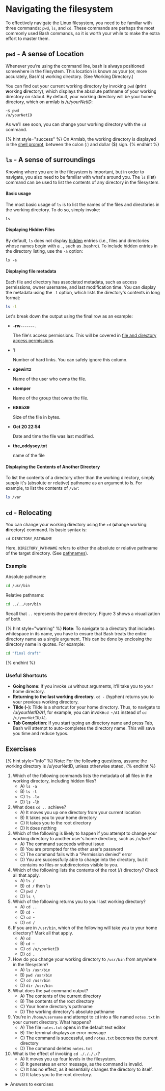 # Navigating the filesystem

To effectively navigate the Linux filesystem, you need to be familiar with three commands: `pwd`, `ls`, and `cd`. These commands are perhaps the most commonly used Bash commands, so it is worth your while to make the extra effort to master them.

## **`pwd` - A sense of Location**

Whenever you're using the command line, bash is always positioned somewhere in the filesystem. This location is known as your (or, more accurately, Bash's) working directory. (See Working Directory.)

You can find out your current working directory by invoking `pwd` (**p**rint **w**orking **d**irectory), which displays the absolute pathname of your working directory on stdout. By default, your working directory will be your home directory, which on armlab is _/u/yourNetID_:

```
~$ pwd
/u/yourNetID
```

As we'll see soon, you can change your working directory with the `cd` command.

{% hint style="success" %}
On Armlab, the working directory is displayed in the [shell prompt](../warm-up-commands.md#shell-prompt), between the colon (:) and dollar ($) sign.&#x20;
{% endhint %}

## **`ls` - A sense of surroundings**

Knowing where you are in the filesystem is important, but in order to navigate, you also need to be familiar with what's around you. The `ls` (**l**i**s**t) command can be used to list the contents of any directory in the filesystem. &#x20;

#### Basic usage

The most basic usage of `ls` is to list the names of the files and directories in the working directory. To do so, simply invoke:

```
ls
```

#### Displaying Hidden Files

By default, `ls` does not display [hidden](../filesystem/notable-directories.md#hidden-files-directories) entries (i.e., files and directories whose names begin with a `.`, such as .bashrc). To include hidden entries in the directory listing, use the `-a` option:

```
ls -a
```

#### Displaying file metadata

Each file and directory has associated metadata, such as access permissions, owner username, and last modification time. You can display the metadata using the `-l` option, which lists the directory's contents in long format:

```bash
ls -l
```

Let's break down the output using the final row as an example:&#x20;

*   **-rw-------.**&#x20;

    The file's access permissions. This will be covered in [file and directory access permissions](../file-and-directory-access-permissions.md).&#x20;
*   **1**

    Number of hard links. You can safely ignore this column.&#x20;
*   **sgewirtz**&#x20;

    Name of the user who owns the file.&#x20;
*   **utemper**&#x20;

    Name of the group that owns the file.&#x20;
*   **686539**

    Size of the file in bytes.&#x20;
*   **Oct 20 22:54**

    Date and time the file was last modified.&#x20;
*   **the\_oddysey.txt**

    &#x20;   name of the file

#### Displaying the Contents of Another Directory

To list the contents of a directory other than the working directory, simply supply it's (absolute or relative) pathname as an argument to ls. For example, to list the contents of `/var`:

```bash
ls /var
```

## **`cd` - Relocating**

You can change your working directory using the `cd` (**c**hange working **d**irectory) command. Its basic syntax is:

```
cd DIRECTORY_PATHNAME
```

Here, `DIRECTORY_PATHNAME` refers to either the absolute or relative pathname of the target directory. (See [pathnames](../filesystem/pathnames.md)).&#x20;

### Example&#x20;

Absolute pathname:

```bash
cd /usr/bin
```

Relative pathname:

```bash
cd ../../usr/bin
```

Recall that `..` represents the parent directory. Figure 3 shows a visualization of both.

{% hint style="warning" %}
**Note:** To navigate to a directory that includes whitespace in its name, you have to ensure that Bash treats the entire directory name as a single argument. This can be done by enclosing the directory name in quotes. For example:

```bash
cd "final draft"
```
{% endhint %}

### **Useful Shortcuts**

* **Going home**: If you invoke `cd` without arguments, it'll take you to your home directory.&#x20;
* **Returning to the last working directory**. `cd -` (hyphen) returns you to your previous working directory.&#x20;
* **Tilde (`~`):** Tilde is a shortcut for your home directory. Thus, to navigate to _/u/yourNetID/A1_, for example, you can invoke`cd ~/A1` instead of `cd /u/yourNetID/A1`.
* **Tab Completion**: If you start typing an directory name and press Tab, Bash will attempt to auto-completes the directory name. This will save you time and reduce typos.

## Exercises

{% hint style="info" %}
Note: For the following questions, assume the working directory is /u/yourNetID, unless otherwise stated,&#x20;
{% endhint %}

1. Which of the following commands lists the metadata of all files in the working directory, including hidden files?
   * A) `ls -a`
   * B) `ls -l`
   * C) `ls -la`
   * D) `ls -lh`
2. What does `cd ..` achieve?
   * A) It moves you up one directory from your current location
   * B) It takes you to your home directory
   * C) It takes you to the root directory
   * D) It does nothing
3. Which of the following is likely to happen if you attempt to change your working directory to another user's home directory, such as `/u/bwk`?
   * A) The command succeeds without issue
   * B) You are prompted for the other user's password
   * C) The command fails with a "Permission denied" error
   * D) You are successfully able to change into the directory, but it contains no files or subdirectories visible to you.
4. Which of the following lists the contents of the root (/) directory? Check all that apply.
   * A) `ls /`
   * B) `cd /` then `ls`
   * C) `pwd /`
   * D) `ls \`
5. Which of the following returns you to your last working directory?
   * A) `cd ..`
   * B) `cd -`
   * C) `cd ~`
   * D) `cd /`
6. If you are in `/usr/bin`, which of the following will take you to your home directory? Mark all that apply.
   * A) `cd`
   * B) `cd ~`
   * C) `cd /u/yourNetID`
   * D) `cd .`
7. How do you change your working directory to `/usr/bin` from anywhere in the filesystem?
   * A) `ls /usr/bin`
   * B) `pwd /usr/bin`
   * C) `cd /usr/bin`
   * D) `dir /usr/bin`
8. What does the `pwd` command output?
   * A) The contents of the current directory
   * B) The contents of the root directory
   * C) Your home directory's pathname
   * D) The working directory's absolute pathname
9. You're in `/home/username` and attempt to `cd` into a file named `notes.txt` in your current directory. What happens?
   * A) The file `notes.txt` opens in the default text editor
   * B) The terminal displays an error message
   * C) The command is successful, and `notes.txt` becomes the current directory
   * D) The command deletes `notes.txt`
10. What is the effect of invoking `cd ././././`?
    * A) It moves you up four levels in the filesystem.&#x20;
    * B) It generates an error message, as the command is invalid.
    * C) It has no effect, as it essentially changes the directory to itself.
    * D) It takes you to the root directory.

<details>

<summary>Answers to exercises</summary>

1. &#x20; C
2. &#x20; A
3. &#x20; C
4. &#x20; A and B
5. &#x20; B
6. &#x20; A, B, and C
7. &#x20; C
8. &#x20; D
9. &#x20; B
10. C

</details>
